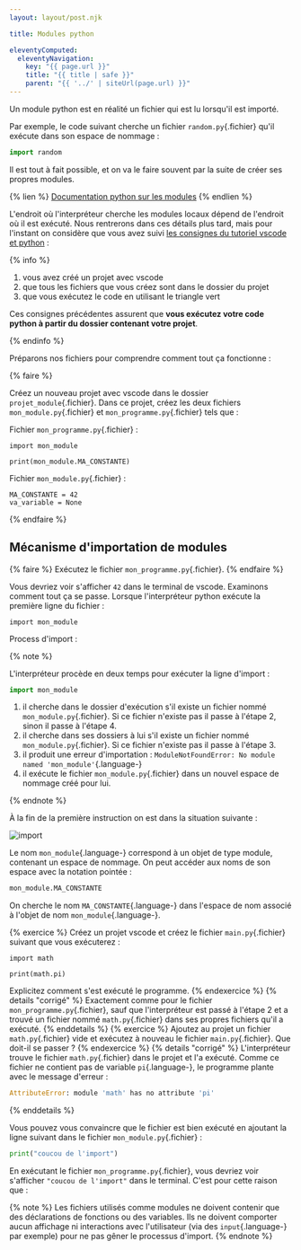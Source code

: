 ```yaml
---
layout: layout/post.njk

title: Modules python

eleventyComputed:
  eleventyNavigation:
    key: "{{ page.url }}"
    title: "{{ title | safe }}"
    parent: "{{ '../' | siteUrl(page.url) }}"
---
```


Un module python est en réalité un fichier qui est lu lorsqu'il est importé.

Par exemple, le code suivant cherche un fichier `random.py`{.fichier} qu'il exécute dans son espace de nommage :

```python
import random
```

Il est tout à fait possible, et on va le faire souvent par la suite de créer ses propres modules.

{% lien %}
[Documentation python sur les modules](https://docs.python.org/fr/3/tutorial/modules.html)
{% endlien %}

L'endroit où l'interpréteur cherche les modules locaux dépend de l'endroit où il est exécuté. Nous rentrerons dans ces détails plus tard, mais pour l'instant on considère que vous avez suivi [les consignes du tutoriel vscode et python](../éditeur-vscode/python/) :

{% info %}

1. vous avez créé un projet avec vscode
2. que tous les fichiers que vous créez sont dans le dossier du projet
3. que vous exécutez le code en utilisant le triangle vert

Ces consignes précédentes assurent que **vous exécutez votre code python à partir du dossier contenant votre projet**.

{% endinfo %}

Préparons nos fichiers pour comprendre comment tout ça fonctionne :

{% faire %}

Créez un nouveau projet avec vscode dans le dossier `projet_module`{.fichier}. Dans ce projet, créez les deux fichiers `mon_module.py`{.fichier} et `mon_programme.py`{.fichier} tels que :

Fichier `mon_programme.py`{.fichier} :

```python/
import mon_module

print(mon_module.MA_CONSTANTE)
```

Fichier `mon_module.py`{.fichier} :

```python/
MA_CONSTANTE = 42
va_variable = None
```

{% endfaire %}

## Mécanisme d'importation de modules

{% faire %}
Exécutez le fichier `mon_programme.py`{.fichier}.
{% endfaire %}

Vous devriez voir s'afficher `42` dans le terminal de vscode. Examinons comment tout ça se passe. Lorsque l'interpréteur python exécute la première ligne du fichier :

```python/
import mon_module
```

Process d'import :

{% note %}

L'interpréteur procède en deux temps pour exécuter la ligne d'import :

```python
import mon_module
```

1. il cherche dans le dossier d'exécution s'il existe un fichier nommé `mon_module.py`{.fichier}. Si ce fichier n'existe pas il passe à l'étape 2, sinon il passe à l'étape 4.
2. il cherche dans ses dossiers à lui s'il existe un fichier nommé `mon_module.py`{.fichier}. Si ce fichier n'existe pas il passe à l'étape 3.
3. il produit une erreur d'importation : `ModuleNotFoundError: No module named 'mon_module'`{.language-}
4. il exécute le fichier `mon_module.py`{.fichier} dans un nouvel espace de nommage créé pour lui.

{% endnote %}

À la fin de la première instruction on est dans la situation suivante :

![import](import-1.png)

Le nom `mon_module`{.language-} correspond à un objet de type module, contenant un espace de nommage. On peut accéder aux noms de son espace avec la notation pointée :

```python
mon_module.MA_CONSTANTE
```

On cherche le nom `MA_CONSTANTE`{.language-} dans l'espace de nom associé à l'objet de nom `mon_module`{.language-}.

{% exercice %}
Créez un projet vscode et créez le fichier `main.py`{.fichier} suivant que vous exécuterez :

```python/
import math

print(math.pi)
```

Explicitez comment s'est exécuté le programme.
{% endexercice %}
{% details "corrigé" %}
Exactement comme pour le fichier `mon_programme.py`{.fichier}, sauf que l'interpréteur est passé à l'étape 2 et a trouvé un fichier nommé `math.py`{.fichier} dans ses propres fichiers qu'il a exécuté.
{% enddetails %}
{% exercice %}
Ajoutez au projet un fichier `math.py`{.fichier} vide et exécutez à nouveau le fichier `main.py`{.fichier}. Que doit-il se passer ?
{% endexercice %}
{% details "corrigé" %}
L'interpréteur trouve le fichier `math.py`{.fichier} dans le projet et l'a exécuté. Comme ce fichier ne contient pas de variable `pi`{.language-}, le programme plante avec le message d'erreur :

```python
AttributeError: module 'math' has no attribute 'pi'
```

{% enddetails %}

Vous pouvez vous convaincre que le fichier est bien exécuté en ajoutant la ligne suivant dans le fichier `mon_module.py`{.fichier} :

```python
print("coucou de l'import")
```

En exécutant le fichier `mon_programme.py`{.fichier}, vous devriez voir s'afficher `"coucou de l'import"` dans le terminal. C'est pour cette raison que :

{% note %}
Les fichiers utilisés comme modules ne doivent contenir que des déclarations de fonctions ou des variables. Ils ne doivent comporter aucun affichage ni interactions avec l'utilisateur (via des `input`{.language-} par exemple) pour ne pas gêner le processus d'import.
{% endnote %}
